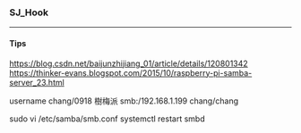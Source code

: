 ### SJ_Hook
---

#### Tips

https://blog.csdn.net/baijunzhijiang_01/article/details/120801342
https://thinker-evans.blogspot.com/2015/10/raspberry-pi-samba-server_23.html

username chang/0918
樹梅派 smb:/192.168.1.199
chang/chang

sudo vi /etc/samba/smb.conf
systemctl restart smbd
